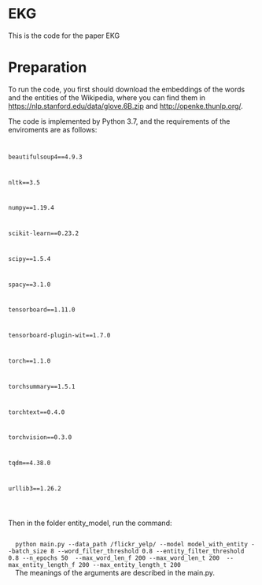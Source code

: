 # EKG
This is the code for the paper EKG
# Preparation
To run the code, you first should download the embeddings of the words and the entities of the Wikipedia, where you can find them in https://nlp.stanford.edu/data/glove.6B.zip and http://openke.thunlp.org/. 

The code is implemented by Python 3.7, and the requirements of the enviroments are as follows:
<code>
  
beautifulsoup4==4.9.3
  
nltk==3.5
  
numpy==1.19.4
  
scikit-learn==0.23.2
  
scipy==1.5.4
  
spacy==3.1.0
  
tensorboard==1.11.0
  
tensorboard-plugin-wit==1.7.0
  
torch==1.1.0
  
torchsummary==1.5.1
  
torchtext==0.4.0
  
torchvision==0.3.0
  
tqdm==4.38.0
  
urllib3==1.26.2

  </code>

Then in the folder entity_model, run the command:

<code>
  python main.py --data_path /flickr_yelp/ --model model_with_entity --batch_size 8 --word_filter_threshold 0.8 --entity_filter_threshold 0.8 --n_epochs 50  --max_word_len_f 200 --max_word_len_t 200  --max_entity_length_f 200 --max_entity_length_t 200
  </code>
The meanings of the arguments are described in the main.py.   

